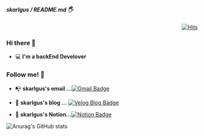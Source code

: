 
  
  
  ##### skarlgus / README.md 🖐
  
  <div align=right>
	
  [![Hits](https://hits.seeyoufarm.com/api/count/incr/badge.svg?url=https%3A%2F%2Fgithub.com%2Fskarlgus&count_bg=%2379C83D&title_bg=%23555555&icon=&icon_color=%23E7E7E7&title=hits&edge_flat=false)](https://hits.seeyoufarm.com)
  </div>



### Hi there 👋   

 - 💻   **I'm a backEnd Develover**    

### Follow me! 🤔

- 📭  **skarlgus's email ...**[![Gmail Badge](https://img.shields.io/badge/Gmail-d14836?style=flat-square&logo=Gmail&logoColor=white&link=mailto:skarlgus0419@gmail.com)](mailto:skarlgus0419@gmail.com)

- 📒  **skarlgus's blog ...** [![Velog Blog Badge](http://img.shields.io/badge/Velog-20C997?style=flat-square&logo=blogger&logoColor=white&link=https://velog.io/@rlgus0419/)](https://velog.io/@rlgus0419/)

- 📮  **skarlgus's Notion...**[![Notion Badge](https://img.shields.io/badge/Notion-000000?style=flat-square&logo=Notion&link=https://peridot-peace-348.notion.site/f21e8e9363a5452bbb2757bede22fd56)](https://peridot-peace-348.notion.site/f21e8e9363a5452bbb2757bede22fd56)     

![Anurag's GitHub stats](https://github-readme-stats.vercel.app/api?username=skarlgus&show_icons=true&theme=cobalt)
